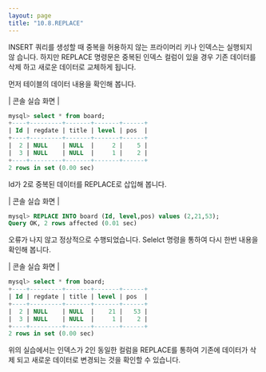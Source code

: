 ```yaml
---
layout: page
title: "10.8.REPLACE"
--- 
```

INSERT 쿼리를 생성할 때 중복을 허용하지 않는 프라이머리 키나 인덱스는 실행되지 않 습니다. 하지만 REPLACE 명령문은 중복된 인덱스 컬럼이 있을 경우 기존 데이터를 삭제 하고 새로운 데이터로 교체하게 됩니다.  

먼저 테이블의 데이터 내용을 확인해 봅니다.  

| 콘솔 실습 화면 | 
```sql
mysql> select * from board;
+----+---------+-------+-------+------+
| Id | regdate | title | level | pos  |
+----+---------+-------+-------+------+
|  2 | NULL    | NULL  |     2 |    5 |
|  3 | NULL    | NULL  |     1 |    2 |
+----+---------+-------+-------+------+
2 rows in set (0.00 sec)

```

Id가 2로 중복된 데이터를 REPLACE로 삽입해 봅니다.  

| 콘솔 실습 화면 | 
```sql
mysql> REPLACE INTO board (Id, level,pos) values (2,21,53);
Query OK, 2 rows affected (0.01 sec)

```
오류가 나지 않고 정상적으로 수행되었습니다. Selelct 명령을 통하여 다시 한번 내용을 확인해 봅니다. 

| 콘솔 실습 화면 | 
```sql
mysql> select * from board;
+----+---------+-------+-------+------+
| Id | regdate | title | level | pos  |
+----+---------+-------+-------+------+
|  2 | NULL    | NULL  |    21 |   53 |
|  3 | NULL    | NULL  |     1 |    2 |
+----+---------+-------+-------+------+
2 rows in set (0.00 sec)

```
위의 실습에서는 인덱스가 2인 동일한 컬럼을 REPLACE를 통하여 기존에 데이터가 삭제 되고 새로운 데이터로 변경되는 것을 확인할 수 있습니다.  
